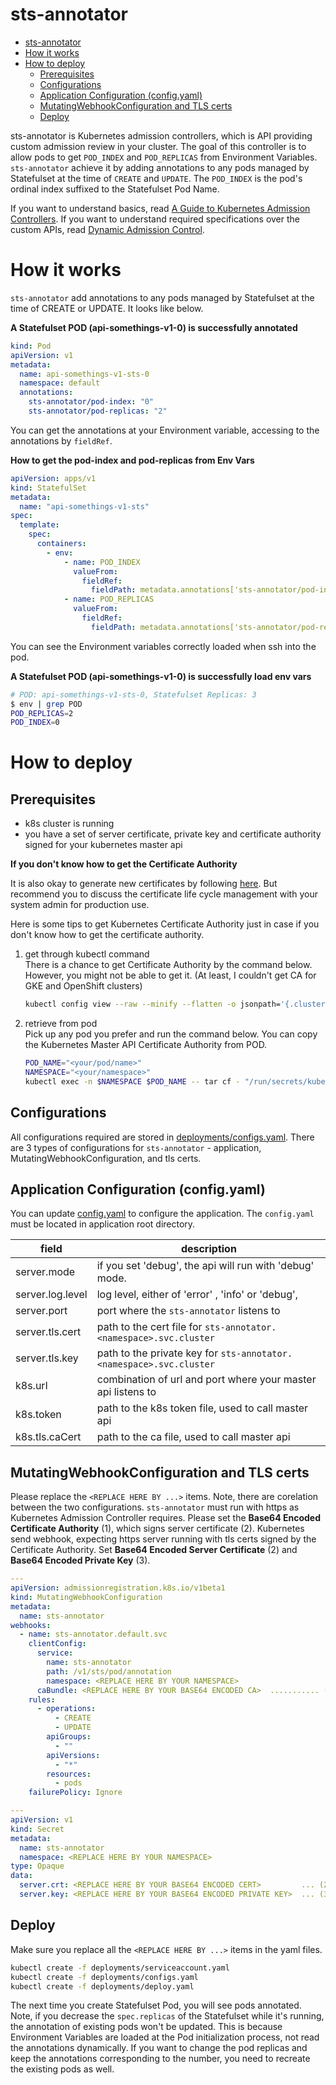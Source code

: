 # sts-annotator

- [sts-annotator](#sts-annotator)
- [How it works](#how-it-works)
- [How to deploy](#how-to-deploy)
  - [Prerequisites](#prerequisites)
  - [Configurations](#configurations)
  - [Application Configuration (config.yaml)](#application-configuration-configyaml)
  - [MutatingWebhookConfiguration and TLS certs](#mutatingwebhookconfiguration-and-tls-certs)
  - [Deploy](#deploy)

sts-annotator is Kubernetes admission controllers, which is API providing custom admission review in your cluster. The goal of this controller is to allow pods to get `POD_INDEX` and `POD_REPLICAS` from Environment Variables. `sts-annotator` achieve it by adding annotations to any pods managed by Statefulset at the time of `CREATE` and `UPDATE`. The `POD_INDEX` is the pod's ordinal index suffixed to the Statefulset Pod Name.

If you want to understand basics, read [A Guide to Kubernetes Admission Controllers](https://kubernetes.io/blog/2019/03/21/a-guide-to-kubernetes-admission-controllers/).
If you want to understand required specifications over the custom APIs, read [Dynamic Admission Control](https://kubernetes.io/docs/reference/access-authn-authz/extensible-admission-controllers/).

# How it works

`sts-annotator` add annotations to any pods managed by Statefulset at the time of CREATE or UPDATE. It looks like below.

**A Statefulset POD (api-somethings-v1-0) is successfully annotated**

```yaml
kind: Pod
apiVersion: v1
metadata:
  name: api-somethings-v1-sts-0
  namespace: default
  annotations:
    sts-annotator/pod-index: "0"
    sts-annotator/pod-replicas: "2"
```

You can get the annotations at your Environment variable, accessing to the annotations by `fieldRef`.

**How to get the pod-index and pod-replicas from Env Vars**

```yaml
apiVersion: apps/v1
kind: StatefulSet
metadata:
  name: "api-somethings-v1-sts"
spec:
  template:
    spec:
      containers:
        - env:
            - name: POD_INDEX
              valueFrom:
                fieldRef:
                  fieldPath: metadata.annotations['sts-annotator/pod-index']
            - name: POD_REPLICAS
              valueFrom:
                fieldRef:
                  fieldPath: metadata.annotations['sts-annotator/pod-replicas']
```

You can see the Environment variables correctly loaded when ssh into the pod.

**A Statefulset POD (api-somethings-v1-0) is successfully load env vars**

```sh
# POD: api-somethings-v1-sts-0, Statefulset Replicas: 3
$ env | grep POD
POD_REPLICAS=2
POD_INDEX=0
```

# How to deploy

## Prerequisites

- k8s cluster is running
- you have a set of server certificate, private key and certificate authority signed for your kubernetes master api

**If you don't know how to get the Certificate Authority**

It is also okay to generate new certificates by following [here](https://kubernetes.io/docs/concepts/cluster-administration/certificates/). But recommend you to discuss the certificate life cycle management with your system admin for production use.

Here is some tips to get Kubernetes Certificate Authority just in case if you don't know how to get the certificate authority.

1. get through kubectl command  
   There is a chance to get Certificate Authority by the command below. However, you might not be able to get it. (At least, I couldn't get CA for GKE and OpenShift clusters)

   ```sh
   kubectl config view --raw --minify --flatten -o jsonpath='{.clusters[].cluster.certificate-authority-data}'
   ```

2. retrieve from pod  
   Pick up any pod you prefer and run the command below. You can copy the Kubernetes Master API Certificate Authority from POD.

   ```sh
   POD_NAME="<your/pod/name>"
   NAMESPACE="<your/namespace>"
   kubectl exec -n $NAMESPACE $POD_NAME -- tar cf - "/run/secrets/kubernetes.io/serviceaccount" | tar xf -
   ```

## Configurations

All configurations required are stored in [deployments/configs.yaml](deployments/configs.yaml). There are 3 types of configurations for `sts-annotator` - application, MutatingWebhookConfiguration, and tls certs.

## Application Configuration (config.yaml)

You can update [config.yaml](./deployments/configs.yaml) to configure the application. The `config.yaml` must be located in application root directory.

| field            | description                                                         |
| ---------------- | ------------------------------------------------------------------- |
| server.mode      | if you set 'debug', the api will run with 'debug' mode.             |
| server.log.level | log level, either of 'error' , 'info' or 'debug',                   |
| server.port      | port where the `sts-annotator` listens to                           |
| server.tls.cert  | path to the cert file for `sts-annotator.<namespace>.svc.cluster`   |
| server.tls.key   | path to the private key for `sts-annotator.<namespace>.svc.cluster` |
| k8s.url          | combination of url and port where your master api listens to        |
| k8s.token        | path to the k8s token file, used to call master api                 |
| k8s.tls.caCert   | path to the ca file, used to call master api                        |

## MutatingWebhookConfiguration and TLS certs

Please replace the `<REPLACE HERE BY ...>` items. Note, there are corelation between the two configurations. `sts-annotator` must run with https as Kubernetes Admission Controller requires. Please set the **Base64 Encoded Certificate Authority** (1), which signs server certificate (2). Kubernetes send webhook, expecting https server running with tls certs signed by the Certificate Authority. Set **Base64 Encoded Server Certificate** (2) and **Base64 Encoded Private Key** (3).

```yaml
---
apiVersion: admissionregistration.k8s.io/v1beta1
kind: MutatingWebhookConfiguration
metadata:
  name: sts-annotator
webhooks:
  - name: sts-annotator.default.svc
    clientConfig:
      service:
        name: sts-annotator
        path: /v1/sts/pod/annotation
        namespace: <REPLACE HERE BY YOUR NAMESPACE>
      caBundle: <REPLACE HERE BY YOUR BASE64 ENCODED CA>  ........... (1)
    rules:
      - operations:
          - CREATE
          - UPDATE
        apiGroups:
          - ""
        apiVersions:
          - "*"
        resources:
          - pods
    failurePolicy: Ignore

---
apiVersion: v1
kind: Secret
metadata:
  name: sts-annotator
  namespace: <REPLACE HERE BY YOUR NAMESPACE>
type: Opaque
data:
  server.crt: <REPLACE HERE BY YOUR BASE64 ENCODED CERT>         ... (2)
  server.key: <REPLACE HERE BY YOUR BASE64 ENCODED PRIVATE KEY>  ... (3)
```

## Deploy

Make sure you replace all the `<REPLACE HERE BY ...>` items in the yaml files.

```sh
kubectl create -f deployments/serviceaccount.yaml
kubectl create -f deployments/configs.yaml
kubectl create -f deployments/deploy.yaml
```

The next time you create Statefulset Pod, you will see pods annotated. Note, if you decrease the `spec.replicas` of the Statefulset while it's running, the annotation of existing pods won't be updated. This is because Environment Variables are loaded at the Pod initialization process, not read the annotations dynamically. If you want to change the pod replicas and keep the annotations corresponding to the number, you need to recreate the existing pods as well.
